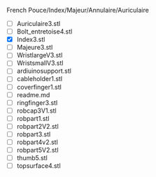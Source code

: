 French Pouce/Index/Majeur/Annulaire/Auriculaire

  - [ ] Auriculaire3.stl
  - [ ] Bolt_entretoise4.stl
  - [x] Index3.stl
  - [ ] Majeure3.stl
  - [ ] WristlargeV3.stl
  - [ ] WristsmallV3.stl
  - [ ] ardiuinosupport.stl
  - [ ] cableholder1.stl
  - [ ] coverfinger1.stl
  - [ ] readme.md
  - [ ] ringfinger3.stl
  - [ ] robcap3V1.stl
  - [ ] robpart1.stl
  - [ ] robpart2V2.stl
  - [ ] robpart3.stl
  - [ ] robpart4v2.stl
  - [ ] robpart5V2.stl
  - [ ] thumb5.stl
  - [ ] topsurface4.stl

